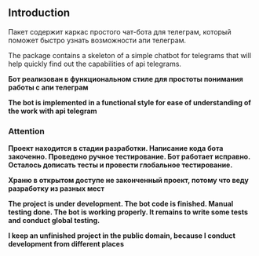 ## Introduction

Пакет содержит каркас простого чат-бота для телеграм, который поможет
быстро узнать возможности апи телеграм.

The package contains a skeleton of a simple chatbot for telegrams that will help
quickly find out the capabilities of api telegrams.

**Бот реализован в функциональном стиле для простоты понимания работы
с апи телеграм**

**The bot is implemented in a functional style for ease of understanding 
of the work with api telegram**

### Attention

**Проект находится в стадии разработки. Написание кода бота закоченно. 
Проведено ручное тестирование. Бот работает исправно. Осталось дописать
тесты и провести глобальное тестирование.**

**Храню в открытом доступе не законченный проект, потому что веду 
разработку из разных мест**

**The project is under development. The bot code is finished. 
Manual testing done. The bot is working properly. It remains 
to write some tests and conduct global testing.**

**I keep an unfinished project in the public domain, because I conduct
development from different places**